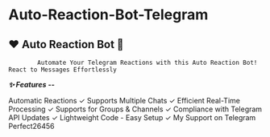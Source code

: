 # **Auto-Reaction-Bot-Telegram**

## ❤️ Auto Reaction Bot 🚀


            Automate Your Telegram Reactions with this Auto Reaction Bot! React to Messages Effortlessly

_**✨ Features --**_

Automatic Reactions ✓
Supports Multiple Chats ✓
Efficient Real-Time Processing ✓
Supports for Groups & Channels ✓
Compliance with Telegram API Updates ✓
Lightweight Code - Easy Setup ✓
My Support on Telegram Perfect26456
